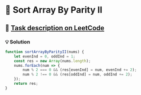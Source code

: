 # 📝 Sort Array By Parity II

## 🔗 [Task description on LeetCode](https://leetcode.com/problems/sort-array-by-parity-ii/description/)

### 💡 Solution

```javascript
function sortArrayByParityII(nums) {
    let evenInd = 0, oddInd = 1;
    const res = new Array(nums.length);
    nums.forEach(num => {
        num % 2 === 0 && (res[evenInd] = num, evenInd += 2);
        num % 2 !== 0 && (res[oddInd] = num, oddInd += 2);
    });
    return res;
}
```
